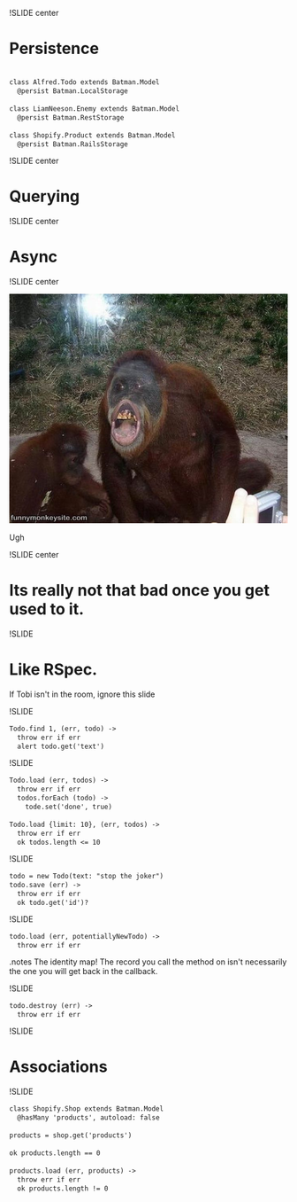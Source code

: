 !SLIDE center
# Persistence

<pre><code class="longer">
class Alfred.Todo extends Batman.Model
  @persist Batman.LocalStorage

class LiamNeeson.Enemy extends Batman.Model
  @persist Batman.RestStorage

class Shopify.Product extends Batman.Model
  @persist Batman.RailsStorage
</code></pre>

!SLIDE center

# Querying

!SLIDE center

# Async

!SLIDE center

![ugh](Ugh.jpg)

Ugh

!SLIDE center

# Its really not that bad once you get used to it.

!SLIDE

# Like RSpec.

<p class="small">If Tobi isn't in the room, ignore this slide</p>


!SLIDE

    Todo.find 1, (err, todo) ->
      throw err if err
      alert todo.get('text')

!SLIDE

    Todo.load (err, todos) ->
      throw err if err
      todos.forEach (todo) ->
        tode.set('done', true)

    Todo.load {limit: 10}, (err, todos) ->
      throw err if err
      ok todos.length <= 10

!SLIDE

    todo = new Todo(text: "stop the joker")
    todo.save (err) ->
      throw err if err
      ok todo.get('id')?

!SLIDE

    todo.load (err, potentiallyNewTodo) ->
      throw err if err

.notes The identity map! The record you call the method on isn't necessarily the one you will get back in the callback.

!SLIDE

    todo.destroy (err) ->
      throw err if err

!SLIDE

# Associations

!SLIDE

    class Shopify.Shop extends Batman.Model
      @hasMany 'products', autoload: false

    products = shop.get('products')

    ok products.length == 0

    products.load (err, products) ->
      throw err if err
      ok products.length != 0


